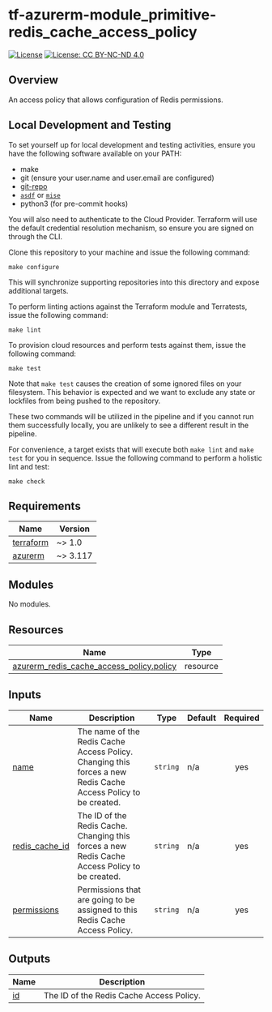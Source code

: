 # tf-azurerm-module_primitive-redis_cache_access_policy

[![License](https://img.shields.io/badge/License-Apache_2.0-blue.svg)](https://opensource.org/licenses/Apache-2.0)
[![License: CC BY-NC-ND 4.0](https://img.shields.io/badge/License-CC_BY--NC--ND_4.0-lightgrey.svg)](https://creativecommons.org/licenses/by-nc-nd/4.0/)

## Overview

An access policy that allows configuration of Redis permissions.

## Local Development and Testing

To set yourself up for local development and testing activities, ensure you have the following software available on your PATH:

- make
- git (ensure your user.name and user.email are configured)
- [git-repo](https://gerrit.googlesource.com/git-repo#install)
- [`asdf`](https://asdf-vm.com) or [`mise`](https://mise.jdx.dev/)
- python3 (for pre-commit hooks)

You will also need to authenticate to the Cloud Provider. Terraform will use the default credential resolution mechanism, so ensure you are signed on through the CLI.

Clone this repository to your machine and issue the following command:

```
make configure
```

This will synchronize supporting repositories into this directory and expose additional targets.

To perform linting actions against the Terraform module and Terratests, issue the following command:

```
make lint
```

To provision cloud resources and perform tests against them, issue the following command:

```
make test
```

Note that `make test` causes the creation of some ignored files on your filesystem. This behavior is expected and we want to exclude any state or lockfiles from being pushed to the repository.

These two commands will be utilized in the pipeline and if you cannot run them successfully locally, you are unlikely to see a different result in the pipeline.

For convenience, a target exists that will execute both `make lint` and `make test` for you in sequence. Issue the following command to perform a holistic lint and test:

```
make check
```

<!-- BEGIN_TF_DOCS -->
## Requirements

| Name | Version |
|------|---------|
| <a name="requirement_terraform"></a> [terraform](#requirement\_terraform) | ~> 1.0 |
| <a name="requirement_azurerm"></a> [azurerm](#requirement\_azurerm) | ~> 3.117 |

## Modules

No modules.

## Resources

| Name | Type |
|------|------|
| [azurerm_redis_cache_access_policy.policy](https://registry.terraform.io/providers/hashicorp/azurerm/latest/docs/resources/redis_cache_access_policy) | resource |

## Inputs

| Name | Description | Type | Default | Required |
|------|-------------|------|---------|:--------:|
| <a name="input_name"></a> [name](#input\_name) | The name of the Redis Cache Access Policy. Changing this forces a new Redis Cache Access Policy to be created. | `string` | n/a | yes |
| <a name="input_redis_cache_id"></a> [redis\_cache\_id](#input\_redis\_cache\_id) | The ID of the Redis Cache. Changing this forces a new Redis Cache Access Policy to be created. | `string` | n/a | yes |
| <a name="input_permissions"></a> [permissions](#input\_permissions) | Permissions that are going to be assigned to this Redis Cache Access Policy. | `string` | n/a | yes |

## Outputs

| Name | Description |
|------|-------------|
| <a name="output_id"></a> [id](#output\_id) | The ID of the Redis Cache Access Policy. |
<!-- END_TF_DOCS -->
